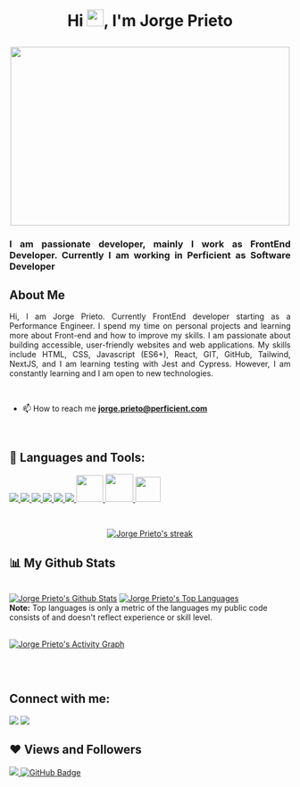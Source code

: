 <h1 align="center">Hi <img src="https://raw.githubusercontent.com/MartinHeinz/MartinHeinz/master/wave.gif" width="30px">, I'm Jorge Prieto</h1>
<h2 align="center"><a href="#" align="center"><img width="500px" height="320px" src="https://raw.githubusercontent.com/abhisheknaiidu/abhisheknaiidu/master/code.gif"/></a></h2>
<h3 align="justify">I am passionate developer, mainly I work as FrontEnd Developer. Currently I am working in Perficient as Software Developer</h3>

## About Me</br>

<p align="justify">
Hi, I am Jorge Prieto. Currently FrontEnd developer starting as a Performance Engineer. I spend my time on personal projects and learning more about Front-end and how to improve my skills. I am passionate about building accessible, user-friendly websites and web applications. My skills include HTML, CSS, Javascript (ES6+), React, GIT, GitHub, Tailwind, NextJS, and I am learning testing with Jest and Cypress. However, I am constantly learning and I am open to new technologies.</p>

</br>

- 📫 How to reach me **jorge.prieto@perficient.com**
</br>

## 🚀 Languages and Tools:

<p align="left"> 
    <a href="https://www.w3.org/html/" target="_blank"> <img src="https://img.icons8.com/color/48/000000/html-5.png"/> </a> 
    <a href="https://www.w3schools.com/css/" target="_blank"> <img src="https://img.icons8.com/color/48/000000/css3.png"/> </a>
    <a href="https://developer.mozilla.org/en-US/docs/Web/JavaScript" target="_blank"> <img src="https://img.icons8.com/color/48/000000/javascript.png"/> </a>
    <a href="https://reactjs.org/" target="_blank"> <img src="https://img.icons8.com/color/48/000000/react-native.png"/> </a>
    <a href="https://git-scm.com/" target="_blank"> <img src="https://img.icons8.com/color/48/000000/git.png"/> </a> 
    <a href="https://redux.js.org" target="_blank"> <img src="https://img.icons8.com/color/48/000000/redux.png"/> </a>
    <a href="https://code.visualstudio.com/" target="_blank"> <img src="https://code.visualstudio.com/assets/branding/app-icon.png"style="width:48px; height:48px"/>
    <a href="https://tailwindcss.com/" target="_blank"> <img width="50px" height="50px" src="https://www.vectorlogo.zone/logos/tailwindcss/tailwindcss-icon.svg" /> 
    <a href="https://nextjs.org/" target="_blank"> <img width="45px" height="45px" src="https://seeklogo.com/images/N/next-js-logo-8FCFF51DD2-seeklogo.com.png" /> </a>
  </a>
    
    
    
    
</p>

<br/>

<p align="center">
    <a href="https://github.com/jorge-prieto/github-readme-streak-stats">
        <img title="🔥 Get streak stats for your profile at git.io/streak-stats" alt="Jorge Prieto's streak" src="https://github-readme-streak-stats.herokuapp.com/?user=jorge-prieto&theme=black-ice&hide_border=true&stroke=0000&background=060A0CD0&"/>
    </a>
</p>

## 📊 My Github Stats

  <br/>
    <a href="https://github.com/jorge-prieto/github-readme-stats"><img alt="Jorge Prieto's Github Stats" src="https://github-readme-stats.vercel.app/api?username=jorge-prieto&show_icons=true&count_private=true&theme=tokyonight&hide_border=true&bg_color=0D1117" /></a>
  <a href="https://github.com/jorge-prieto/github-readme-stats"><img alt="Jorge Prieto's Top Languages" src="https://github-readme-stats.vercel.app/api/top-langs/?username=jorge-prieto&langs_count=8&count_private=true&layout=compact&theme=tokyonight&hide_border=true&bg_color=0D1117" /></a>
  <br/>
  <b>Note:</b> Top languages is only a metric of the languages my public code consists of and doesn't reflect experience or skill level.

<br/>
<br/>

<a href="https://github.com/jorge-prieto/github-readme-activity-graph"><img alt="Jorge Prieto's Activity Graph" src="https://activity-graph.herokuapp.com/graph?username=jorge-prieto&bg_color=0D1117&color=5BCDEC&line=5BCDEC&point=FFFFFF&hide_border=true" /></a>

<br/>
<br/>

## Connect with me:

<p align="left">

<a href = "https://www.linkedin.com/in/jorge-prieto-4416611a7/"><img src="https://img.icons8.com/fluent/48/000000/linkedin.png"/></a>
<a href = "https://www.instagram.com/jorge_prieto27/"><img src="https://img.icons8.com/fluent/48/000000/instagram-new.png"/></a>


</p>

## ❤ Views and Followers

<a href="https://github.com/Meghna-DAS/github-profile-views-counter">
    <img src="https://komarev.com/ghpvc/?username=jorge-prieto">
</a>
<a href="https://github.com/jorge-prieto?tab=followers"><img src="https://img.shields.io/github/followers/D3press3dd?label=Followers&style=social" alt="GitHub Badge"></a>
